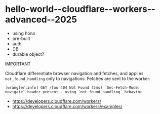 # hello-world--cloudflare--workers--advanced--2025

- using hono
- pre-built
- auth
- DB
- durable object?
  
IMPORTANT

Cloudflare differentiate browser navigation and fetches, and applies `not_found_handling` only to navigations. Fetches are sent to the worker:
```
[wrangler:info] GET /foo 404 Not Found (5ms) `Sec-Fetch-Mode: navigate` header present - using `not_found_handling` behavior
```


* https://developers.cloudflare.com/workers/
* https://developers.cloudflare.com/workers/examples/
